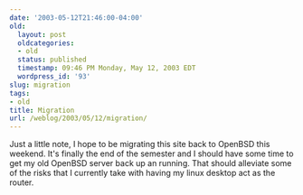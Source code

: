 ```yaml
---
date: '2003-05-12T21:46:00-04:00'
old:
  layout: post
  oldcategories:
  - old
  status: published
  timestamp: 09:46 PM Monday, May 12, 2003 EDT
  wordpress_id: '93'
slug: migration
tags:
- old
title: Migration
url: /weblog/2003/05/12/migration/
---
```


Just a little note, I hope to be migrating this site back to OpenBSD this weekend.  It's finally the end of the semester and I should have some time to get my old OpenBSD server back up an running.  That should alleviate some of the risks that I currently take with having my linux desktop act as the router.
